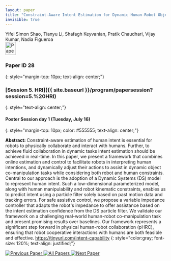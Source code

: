 ```yaml
---
layout: paper
title: "Constraint-Aware Intent Estimation for Dynamic Human-Robot Object Co-Manipulation"
invisible: true
---
```

<div class="paper-authors">
<div class="paper-author-box">
    <div class="paper-author-name">Yifei Simon Shao, Tianyu Li, Shafagh Keyvanian, Pratik Chaudhari, Vijay Kumar, Nadia Figueroa</div>
    <div class="paper-author-uni"></div>
</div>

</div><div class="paper-pdf">
                <div> <a href="https://enriquecoronadozu.github.io/rssproceedings2024/rss20/p028.pdf"><img src="{{ site.baseurl }}/images/paper_link.png" alt="Paper Website" width = "33"  height = "40"/></a> </div>
                </div>

### Paper ID 28
{: style="margin-top: 10px; text-align: center;"}

### [Session 5. HRI]({{ site.baseurl }}/program/papersession?session=5.%20HRI)
{: style="text-align: center;"}

#### Poster Session day 1 (Tuesday, July 16)
{: style="margin-top: 10px; color: #555555; text-align: center;"}

<b style="color: black;">Abstract: </b>Constraint-aware estimation of human intent
 is essential for robots to physically collaborate and interact with humans. Further, to achieve fluid collaboration in dynamic tasks intent estimation should be achieved in real-time. In this paper, we present a framework that combines online estimation and control to facilitate robots in interpreting human intentions, and dynamically adjust their actions to assist in dynamic object co-manipulation tasks while considering both robot and human constraints. Central to our approach is the adoption of a Dynamic Systems (DS) model to represent human intent. Such a low-dimensional parameterized model, along with human manipulability and robot kinematic constraints, enables us to predict intent using a particle filter solely based on past motion data and tracking errors. For safe assistive control, we propose a variable impedance controller that adapts the robot's impedance to offer assistance based on the intent estimation confidence from the DS particle filter. We validate our framework on a challenging real-world human-robot co-manipulation task and present promising results over baselines. Our framework represents a significant step forward in physical human-robot collaboration (pHRC), ensuring that robot cooperative interactions with humans are both feasible and effective. https://tinyurl.com/intent-capability
{: style="color:gray; font-size: 120%; text-align: justified;"}


<div class="paper-menu">
<a href="{{ site.baseurl }}/program/papers/027/"> <img src="{{ site.baseurl }}/images/previous_paper_icon.png" alt="Previous Paper" title="Previous Paper"/> </a>
<a href="{{ site.baseurl }}/program/papers"><img src="{{ site.baseurl }}/images/overview_icon.png" alt="All Papers" title="All Papers"/> </a>
<a href="{{ site.baseurl }}/program/papers/029/"> <img src="{{ site.baseurl }}/images/next_paper_icon.png" alt="Next Paper" title="Next Paper"/> </a>

</div>

